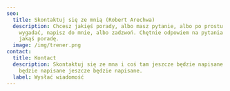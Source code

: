 ```yaml
---
seo:
  title: Skontaktuj się ze mnią (Robert Arechwa)
  description: Chcesz jakięś porady, albo masz pytanie, albo po prostu chcesz się
    wygadać, napisz do mnie, albo zadzwoń. Chętnie odpowiem na pytania albo dam
    jakąś poradę.
  image: /img/trener.png
contact:
  title: Kontact
  description: Skontaktuj się ze mna i coś tam jeszcze będzie napisane jeszcze
    będzie napisane jeszcze będzie napisane.
  label: Wysłać wiadomość
---
```

